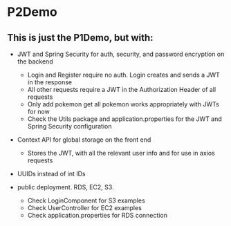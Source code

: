 # P2Demo

## This is just the P1Demo, but with:

- JWT and Spring Security for auth, security, and password encryption on the backend
  - Login and Register require no auth. Login creates and sends a JWT in the response
  - All other requests require a JWT in the Authorization Header of all requests
  - Only add pokemon get all pokemon works appropriately with JWTs for now
  - Check the Utils package and application.properties for the JWT and Spring Security configuration
    
- Context API for global storage on the front end
  - Stores the JWT, with all the relevant user info and for use in axios requests
 
- UUIDs instead of int IDs

- public deployment. RDS, EC2, S3.
  - Check LoginComponent for S3 examples
  - Check UserController for EC2 examples
  - Check application.properties for RDS connection

